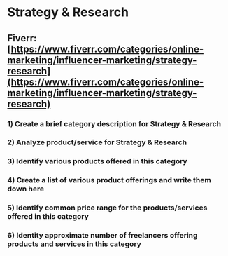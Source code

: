 # Strategy & Research
## Fiverr: [https://www.fiverr.com/categories/online-marketing/influencer-marketing/strategy-research](https://www.fiverr.com/categories/online-marketing/influencer-marketing/strategy-research)
### 1) Create a brief category description for Strategy & Research
### 2) Analyze product/service for Strategy & Research
### 3) Identify various products offered in this category
### 4) Create a list of various product offerings and write them down here
### 5) Identify common price range for the products/services offered in this category
### 6) Identity approximate number of freelancers offering products and services in this category
